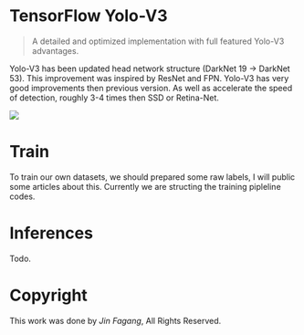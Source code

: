 # TensorFlow Yolo-V3

> A detailed and optimized implementation with full featured Yolo-V3 advantages. 

Yolo-V3 has been updated head network structure (DarkNet 19 -> DarkNet 53). This improvement was inspired by ResNet and FPN. Yolo-V3 has very good improvements then previous version. As well as accelerate the speed of detection, roughly 3-4 times then SSD or Retina-Net.

![](https://img-blog.csdn.net/20180327235429685?watermark/2/text/aHR0cHM6Ly9ibG9nLmNzZG4ubmV0L1NtYWxsX011bmljaA==/font/5a6L5L2T/fontsize/400/fill/I0JBQkFCMA==/dissolve/70)

# Train
To train our own datasets, we should prepared some raw labels, I will public some articles about this. Currently we are structing the training pipleline codes.

# Inferences
Todo.

# Copyright
This work was done by *Jin Fagang*, All Rights Reserved.